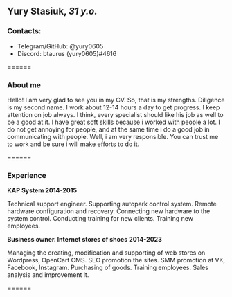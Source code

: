 ## **Yury Stasiuk**, *31 y.o.*
### Contacts:
* Telegram/GitHub: @yury0605
* Discord: btaurus (yury0605)#4616

======

### About me
Hello! I am very glad to see you in my CV. 
So, that is my strengths. Diligence is my second name. I work about 12-14 hours a day to get progress. I keep attention on job always. I think, every specialist should like his job as well to be a good at it.
I have great soft skills because i worked with people a lot. I do not get annoying for people, and at the same time i do a good job in communicating with people.
Well, i am very responsible. You can trust me to work and be sure i will make efforts to do it.

======

### Experience
**KAP System 2014-2015**

Technical support engineer. Supporting autopark control system. Remote hardware configuration and recovery. Connecting new hardware to the system control. Conducting training for new clients. Training new employees.


**Business owner. Internet stores of shoes 2014-2023**

Managing the creating, modification and supporting of web stores on Wordpress, OpenCart CMS. SEO promotion the sites. SMM promotion at VK, Facebook, Instagram. Purchasing of goods. Training employees. Sales analysis and improvement it.

======

